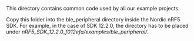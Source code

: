 This directory contains common code used by all our example projects.

Copy this folder into the ble_peripheral directory inside the Nordic nRF5 SDK. For example, in the case of SDK 12.2.0, 
the directory has to be placed under *nRF5_SDK_12.2.0_f012efa/examples/ble_peripheral/*.
